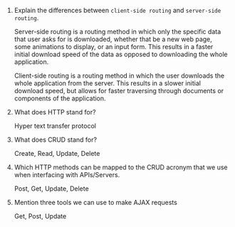 1.  Explain the differences between `client-side routing` and `server-side routing`.

    Server-side routing is a routing method in which only the specific data that user asks for is downloaded, whether that be a new web page, some animations to display, or an input form. This results in a faster initial download speed of the data as opposed to downloading the whole application. 

    Client-side routing is a routing method in which the user downloads the whole application from the server. This results in a slower initial download speed, but allows for faster traversing through documents or components of the application. 


2.  What does HTTP stand for?

    Hyper text transfer protocol

3.  What does CRUD stand for?

    Create, Read, Update, Delete

4.  Which HTTP methods can be mapped to the CRUD acronym that we use when interfacing with APIs/Servers.

    Post, Get, Update, Delete


5.  Mention three tools we can use to make AJAX requests

    Get, Post, Update

